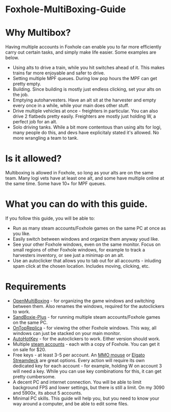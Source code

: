 # Foxhole-MultiBoxing-Guide

# Why Multibox?
Having multiple accounts in Foxhole can enable you to far more efficiently carry out certain tasks, and simply make life easier. Some examples are below.
* Using alts to drive a train, while you hit switches ahead of it. This makes trains far more enjoyable and safer to drive.
* Setting multiple MPF queues. During low pop hours the MPF can get pretty empty.
* Building. Since building is mostly just endless clicking, set your alts on the job. 
* Emptying autoharvesters. Have an alt sit at the harvester and empty every once in a while, while your main does other stuff.
* Drive multiple vehicles at once - freighters in particular. You can also drive 2 flatbeds pretty easily. Freighters are mostly just holding W, a perfect job for an alt.
* Solo driving tanks. While a bit more contentous than using alts for logi, many people do this, and devs have explicitaly stated it's allowed. No more wrangling a team to tank.

# Is it allowed?
Multiboxing is allowed in Foxhole, so long as your alts are on the same team. Many logi vets have at least one alt, and some have multiple online at the same time. Some have 10+ for MPF queues.

# What you can do with this guide.
If you follow this guide, you will be able to:
* Run as many steam accounts/Foxhole games on the same PC at once as you like.
* Easily switch between windows and organize them anyway youd like.
* See your other Foxhole windows, even on the same monitor. Focus on small regions of other Foxhole windows, for example to track a harvesters inventory, or see just a minimap on an alt.
* Use an autoclicker that allows you to tab out for all accounts - inluding spam click at the chosen location. Includes moving, clicking, etc.
  
# Requirements
* [OpenMultiBoxing](https://openmultiboxing.org/) - for organizing the game windows and switching between them. Also renames the windows, required for the autoclickers to work.
* [SandBoxie-Plus](https://sandboxie-plus.com/) - for running multiple steam accounts/Foxhole games on the same PC.
* [OnTopReplica](https://github.com/LorenzCK/OnTopReplica) - for viewing the other Foxhole windows. This way, all windows can just be stacked on your main monitor.
* [AutoHotKey](https://www.autohotkey.com/) - for the autoclickers to work. Either version should work.
* Multiple [steam accounts](https://store.steampowered.com/join) - each with a copy of Foxhole. You can get it on sale for $20.
* Free keys - at least 3-5 per account. An [MMO mouse](https://www.amazon.com/Logitech-Gaming-Backlit-Programmable-Buttons/dp/B0086UK7IQ) or [Elgato Streamdeck](https://www.elgato.com/us/en/p/stream-deck-xl) are great options. Every action will require its own dedicated key for each account - for example, holding W on account 3 will need a key. While you can use key combinations for this, it can get pretty cumbersome.
* A decent PC and internet connection. You will be able to limit background FPS and lower settings, but there is still a limit. On my 3090 and 5900x, its about 5 accounts.
* Minimal PC skills. This guide will help you, but you need to know your way around a computer, and be able to edit some files. 
